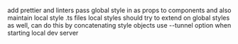 add prettier and linters
pass global style in as props to components and also maintain local style .ts files
local styles should try to extend on global styles as well, can do this by concatenating style objects
use --tunnel option when starting local dev server